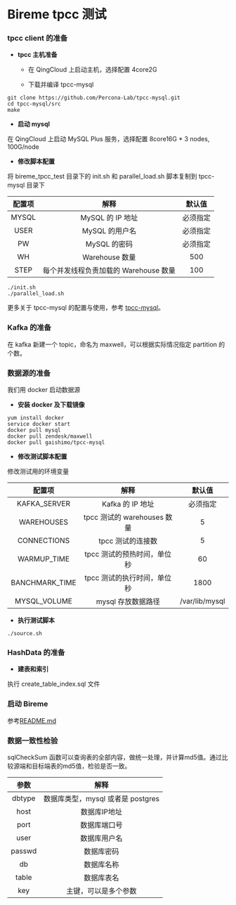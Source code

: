 # Bireme tpcc 测试

### tpcc client 的准备

* **tpcc 主机准备**

  * 在 QingCloud 上启动主机，选择配置 4core2G

  * 下载并编译 tpcc-mysql
```
git clone https://github.com/Percona-Lab/tpcc-mysql.git
cd tpcc-mysql/src
make
```

* **启动 mysql**

在 QingCloud 上启动 MySQL Plus 服务，选择配置 8core16G * 3 nodes, 100G/node


* **修改脚本配置**

将 bireme_tpcc_test 目录下的 init.sh 和 parallel_load.sh 脚本复制到 tpcc-mysql 目录下

|配置项|解释|默认值|
|:---:|:---:|:---:|
|MYSQL|MySQL 的 IP 地址|必须指定|
|USER|MySQL 的用户名|必须指定|
|PW|MySQL 的密码|必须指定|
|WH|Warehouse 数量|500|
|STEP|每个并发线程负责加载的 Warehouse 数量|100|


```
./init.sh
./parallel_load.sh
```

更多关于 tpcc-mysql 的配置与使用，参考 [tpcc-mysql](https://www.hi-linux.com/posts/38534.html)。

### Kafka 的准备
在 kafka 新建一个 topic，命名为 maxwell，可以根据实际情况指定 partition 的个数。

### 数据源的准备

我们用 docker 启动数据源

* **安装 docker 及下载镜像**

```
yum install docker
service docker start
docker pull mysql
docker pull zendesk/maxwell
docker pull gaishimo/tpcc-mysql
```

* **修改测试脚本配置**

修改测试用的环境变量

|配置项|解释|默认值|
|:---:|:---:|:---:|
|KAFKA_SERVER|Kafka 的 IP 地址|必须指定|
|WAREHOUSES|tpcc 测试的 warehouses 数量|5|
|CONNECTIONS|tpcc 测试的连接数|5|
|WARMUP_TIME|tpcc 测试的预热时间，单位秒|60|
|BANCHMARK_TIME|tpcc 测试的执行时间，单位秒|1800|
|MYSQL_VOLUME|mysql 存放数据路径|/var/lib/mysql|

* **执行测试脚本**

```
./source.sh
```

### HashData 的准备

* **建表和索引**

执行 create\_table\_index.sql 文件

### 启动 Bireme

参考[README.md](../README.md)

### 数据一致性检验

sqlCheckSum 函数可以查询表的全部内容，做统一处理，并计算md5值。通过比较源端和目标端表的md5值，检验是否一致。

|参数|解释|
|:---:|:---:|
|dbtype|数据库类型，mysql 或者是 postgres|
|host|数据库IP地址|
|port|数据库端口号|
|user|数据库用户名|
|passwd|数据库密码|
|db|数据库名称|
|table|数据库表名|
|key|主键，可以是多个参数|
